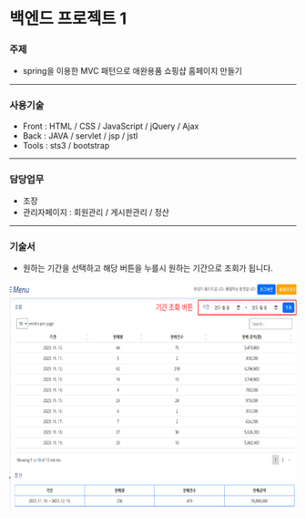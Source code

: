# 백엔드 프로젝트 1

### 주제
- spring을 이용한 MVC 패턴으로 애완용품 쇼핑샵 홈페이지 만들기
- - - -
### 사용기술
- Front : HTML / CSS / JavaScript / jQuery / Ajax
- Back : JAVA / servlet / jsp / jstl
- Tools : sts3 / bootstrap
- - - -
### 담당업무
- 조장
- 관리자페이지 : 회원관리 / 게시판관리 / 정산
- - - -
### 기술서
- 원하는 기간을 선택하고 해당 버튼을 누를시 원하는 기간으로 조회가 됩니다.
<img src="/skill/skill1.png" alt="skillScreen1" style="height: 400px; width:700px;"/>
